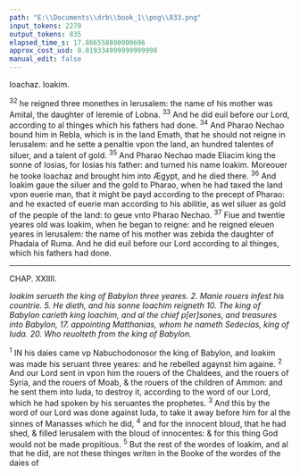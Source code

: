 ```yaml
---
path: "E:\\Documents\\drb\\book_1\\png\\833.png"
input_tokens: 2270
output_tokens: 835
elapsed_time_s: 17.866558800000696
approx_cost_usd: 0.019334999999999998
manual_edit: false
---
```

Ioachaz. Ioakim.

<sup>32</sup> he reigned three monethes in Ierusalem: the name of his mother was Amital, the daughter of Ieremie of Lobna. <sup>33</sup> And he did euil before our Lord, according to al thinges which his fathers had done. <sup>34</sup> And Pharao Nechao bound him in Rebla, which is in the land Emath, that he should not reigne in Ierusalem: and he sette a penaltie vpon the land, an hundred talentes of siluer, and a talent of gold. <sup>35</sup> And Pharao Nechao made Eliacim king the sonne of Iosias, for Iosias his father: and turned his name Ioakim. Moreouer he tooke Ioachaz and brought him into Ægypt, and he died there. <sup>36</sup> And Ioakim gaue the siluer and the gold to Pharao, when he had taxed the land vpon euerie man, that it might be payd according to the precept of Pharao: and he exacted of euerie man according to his abilitie, as wel siluer as gold of the people of the land: to geue vnto Pharao Nechao. <sup>37</sup> Fiue and twentie yeares old was Ioakim, when he began to reigne: and he reigned eleuen yeares in Ierusalem: the name of his mother was zebida the daughter of Phadaia of Ruma. And he did euil before our Lord according to al thinges, which his fathers had done.

<hr>

CHAP. XXIIII.

*Ioakim serueth the king of Babylon three yeares. 2. Manie rouers infest his countrie. 5. He dieth, and his sonne Ioachim reigneth 10. The king of Babylon carieth king Ioachim, and al the chief p[er]sones, and treasures into Babylon, 17. appointing Matthanias, whom he nameth Sedecias, king of Iuda. 20. Who reuolteth from the king of Babylon.*

<sup>1</sup> IN his daies came vp Nabuchodonosor the king of Babylon, and Ioakim was made his seruant three yeares: and he rebelled agaynst him againe. <sup>2</sup> And our Lord sent in vpon him the rouers of the Chaldees, and the rouers of Syria, and the rouers of Moab, & the rouers of the children of Ammon: and he sent them into Iuda, to destroy it, according to the word of our Lord, which he had spoken by his seruantes the prophetes. <sup>3</sup> And this by the word of our Lord was done against Iuda, to take it away before him for al the sinnes of Manasses which he did, <sup>4</sup> and for the innocent bloud, that he had shed, & filled Ierusalem with the bloud of innocentes: & for this thing God would not be made propitious. <sup>5</sup> But the rest of the wordes of Ioakim, and al that he did, are not these thinges writen in the Booke of the wordes of the daies of

[^1]: Of kinges.